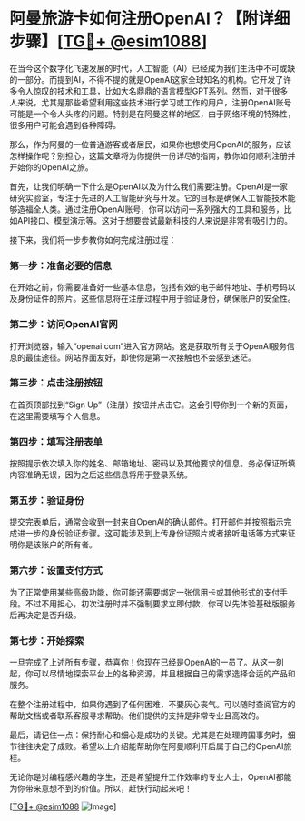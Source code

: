 # 阿曼旅游卡如何注册OpenAI？【附详细步骤】[[TG💪+ @esim1088](https://t.me/s/esim1088)]

在当今这个数字化飞速发展的时代，人工智能（AI）已经成为我们生活中不可或缺的一部分。而提到AI，不得不提的就是OpenAI这家全球知名的机构。它开发了许多令人惊叹的技术和工具，比如大名鼎鼎的语言模型GPT系列。然而，对于很多人来说，尤其是那些希望利用这些技术进行学习或工作的用户，注册OpenAI账号可能是一个令人头疼的问题。特别是在阿曼这样的地区，由于网络环境的特殊性，很多用户可能会遇到各种障碍。

那么，作为阿曼的一位普通游客或者居民，如果你也想使用OpenAI的服务，应该怎样操作呢？别担心，这篇文章将为你提供一份详尽的指南，教你如何顺利注册并开始你的OpenAI之旅。

首先，让我们明确一下什么是OpenAI以及为什么我们需要注册。OpenAI是一家研究实验室，专注于先进的人工智能研究与开发。它的目标是确保人工智能技术能够造福全人类。通过注册OpenAI账号，你可以访问一系列强大的工具和服务，比如API接口、模型演示等。这对于想要尝试最新科技的人来说是非常有吸引力的。

接下来，我们将一步步教你如何完成注册过程：

### 第一步：准备必要的信息
在开始之前，你需要准备好一些基本信息，包括有效的电子邮件地址、手机号码以及身份证件的照片。这些信息将在注册过程中用于验证身份，确保账户的安全性。

### 第二步：访问OpenAI官网
打开浏览器，输入“openai.com”进入官方网站。这是获取所有关于OpenAI服务信息的最佳途径。网站界面友好，即使你是第一次接触也不会感到迷茫。

### 第三步：点击注册按钮
在首页顶部找到“Sign Up”（注册）按钮并点击它。这会引导你到一个新的页面，在这里需要填写个人信息。

### 第四步：填写注册表单
按照提示依次填入你的姓名、邮箱地址、密码以及其他要求的信息。务必保证所填内容准确无误，因为之后这些信息将用于登录系统。

### 第五步：验证身份
提交完表单后，通常会收到一封来自OpenAI的确认邮件。打开邮件并按照指示完成进一步的身份验证步骤。这可能涉及到上传身份证照片或者接听电话等方式来证明你是该账户的所有者。

### 第六步：设置支付方式
为了正常使用某些高级功能，你可能还需要绑定一张信用卡或其他形式的支付手段。不过不用担心，初次注册时并不强制要求立即付款，你可以先体验基础版服务后再决定是否升级。

### 第七步：开始探索
一旦完成了上述所有步骤，恭喜你！你现在已经是OpenAI的一员了。从这一刻起，你可以尽情地探索平台上的各种资源，并且根据自己的需求选择合适的产品和服务。

在整个注册过程中，如果你遇到了任何困难，不要灰心丧气。可以随时查阅官方的帮助文档或者联系客服寻求帮助。他们提供的支持是非常专业且高效的。

最后，请记住一点：保持耐心和细心是成功的关键。尤其是在处理跨国事务时，细节往往决定了成败。希望以上介绍能帮助你在阿曼顺利开启属于自己的OpenAI旅程。

无论你是对编程感兴趣的学生，还是希望提升工作效率的专业人士，OpenAI都能为你带来意想不到的价值。所以，赶快行动起来吧！

[[TG💪+ @esim1088](https://t.me/s/esim1088) ![Image](https://i.postimg.cc/4NQfJmqS/Snipaste-2025-05-13-00-14-12.png)]